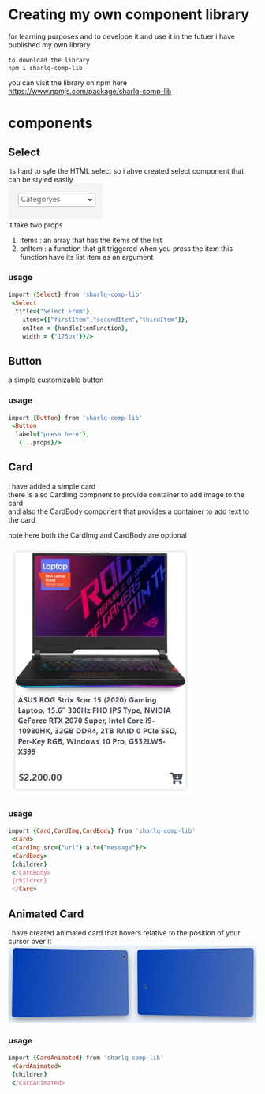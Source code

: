 # Creating my own component library
  
  for learning purposes and to develope it and use it in the futuer i have published my own library  
    
    to download the library  
    npm i sharlq-comp-lib
      
  you can visit the library on npm  here  
  https://www.npmjs.com/package/sharlq-comp-lib  



# components
## Select  
  
its hard to syle the HTML select so i ahve created select component that can be styled easily    
  ![Select](https://github.com/sharlq/sharlq-react-component-library/blob/main/resources/Select.JPG?raw=true)  
  it take two props  
1. items : an array that has the items of the list
1. onItem : a function that git triggered when you press the item this function have its list item as an argument

### usage
```ruby
import {Select} from 'sharlq-comp-lib'
 <Select
  title={"Select From"},
    items={["firstItem","secondItem","thirdItem"]},
    onItem = {handleItemFunction},
    width = {"175px"}}/>

```

  

## Button
a simple customizable button
  
  ### usage
```ruby
import {Button} from 'sharlq-comp-lib'
 <Button
  label={"press here"},
   {...props}/>

```
## Card
i have added a simple card   
there is also CardImg compnent to provide container to add image to the card  
and also the CardBody component that provides a container to add text to the card  

  
note here both the CardImg and CardBody are optional
  
  ![Card](https://github.com/sharlq/sharlq-react-component-library/blob/main/resources/Card.JPG?raw=true)

  ### usage
```ruby
import {Card,CardImg,CardBody} from 'sharlq-comp-lib'
 <Card>
 <CardImg src={"url"} alt={"message"}/>
 <CardBody>
 {children}
 </CardBody>
 {children}
 </Card>

```

## Animated Card

i have created animated card that hovers relative to the position of your cursor over it  
  ![Animated Card](https://github.com/sharlq/sharlq-react-component-library/blob/main/resources/cardAnimated.jpg?raw=true)


### usage
```ruby
import {CardAnimated} from 'sharlq-comp-lib'
 <CardAnimated>
 {children}
 </CardAnimated>

```